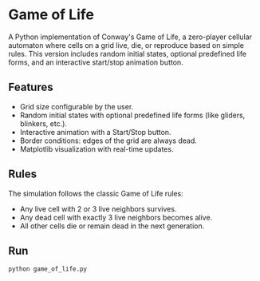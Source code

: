 # Game of Life

A Python implementation of Conway's Game of Life, a zero-player cellular automaton where cells on a grid live, die, or reproduce based on simple rules. This version includes random initial states, optional predefined life forms, and an interactive start/stop animation button.

## Features

- Grid size configurable by the user.
- Random initial states with optional predefined life forms (like gliders, blinkers, etc.).
- Interactive animation with a Start/Stop button.
- Border conditions: edges of the grid are always dead.
- Matplotlib visualization with real-time updates.

## Rules

The simulation follows the classic Game of Life rules:

- Any live cell with 2 or 3 live neighbors survives.
- Any dead cell with exactly 3 live neighbors becomes alive.
- All other cells die or remain dead in the next generation.

## Run

```
python game_of_life.py
```

